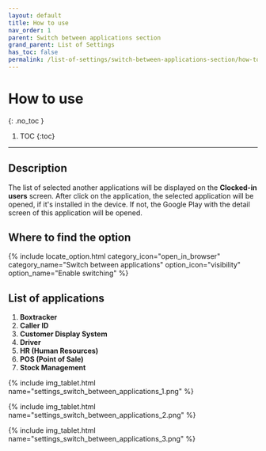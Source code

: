 ```yaml
---
layout: default
title: How to use
nav_order: 1
parent: Switch between applications section
grand_parent: List of Settings
has_toc: false
permalink: /list-of-settings/switch-between-applications-section/how-to-use
---
```


# How to use
{: .no_toc }

1. TOC
{:toc}

---

## Description
The list of selected another applications will be displayed on the **Clocked-in users** screen. After click on the application, the selected application will be opened, if it's installed in the device. If not, the Google Play with the detail screen of this application will be opened.

## Where to find the option
{% include locate_option.html category_icon="open_in_browser" category_name="Switch between applications" option_icon="visibility" option_name="Enable switching" %}

## List of applications
1. **Boxtracker**
1. **Caller ID**
1. **Customer Display System**
1. **Driver**
1. **HR (Human Resources)**
1. **POS (Point of Sale)**
1. **Stock Management**

{% include img_tablet.html name="settings_switch_between_applications_1.png" %}

{% include img_tablet.html name="settings_switch_between_applications_2.png" %}

{% include img_tablet.html name="settings_switch_between_applications_3.png" %}
